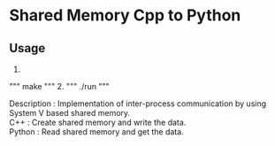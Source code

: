 # Shared Memory Cpp to Python  

## Usage 
1. 
""" 
make 
""" 
2. 
""" 
./run 
""" 

Description : Implementation of inter-process communication by using System V based shared memory.  
C++ : Create shared memory and write the data.   
Python : Read shared memory and get the data. 
